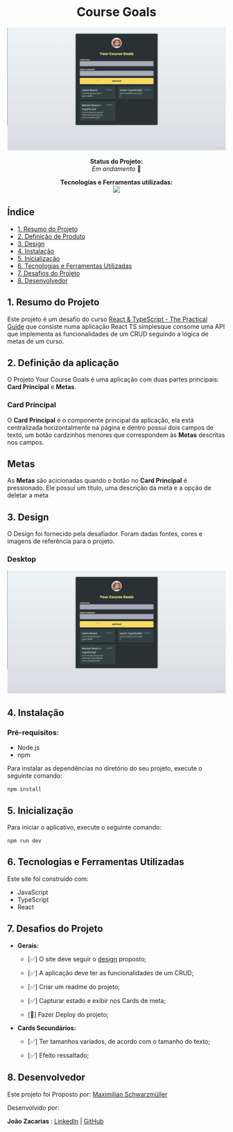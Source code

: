 <h1 align="center">Course Goals</h1>
<div align="center">

![Design-site](image.png)

<p align="center"><strong>Status do Projeto:<br></strong> <i>Em andamento </i>🚧</p>

</div>
<p align="center">
<span><strong>Tecnologias e Ferramentas utilizadas:</strong></span>
<br>
  <a href="https://skillicons.dev">
    <img src="https://skillicons.dev/icons?i=ts,js,react,github,git" style="height: 25px;"/>
  </a>
</p>

## Índice

- [1. Resumo do Projeto](#1-resumo-do-projeto)
- [2. Definição de Produto](#2-definição-de-produto)
- [3. Design](#3-design)
- [4. Instalação](#4-instalação)
- [5. Inicialização](#5-inicialização)
- [6. Tecnologias e Ferramentas Utilizadas](#6-tecnologias-e-ferramentas-utilizadas)
- [7. Desafios do Projeto](#7-desafios-do-projeto)
- [8. Desenvolvedor](#8-desenvolvedor)

## 1. Resumo do Projeto

Este projeto é um desafio do curso  [React & TypeScript - The Practical Guide](https://www.udemy.com/share/109JEF3@6xcu9Q4ep_QNZl21LCwPrm5RehSa2dAWoyTOMy20MCXy6d46hOsZTQbvHp2skMHn2A==/) que consiste numa aplicação React TS simplesque consome uma API que implementa as funcionalidades de um CRUD seguindo a lógica de metas de um curso.

## 2. Definição da aplicação

O Projeto Your Course Goals é uma aplicação com duas partes principais: **Card Principal** e **Metas**.

### Card Principal

O **Card Principal** é o componente principal da aplicação, ela está centralizada horizontalmente na página e dentro possui dois campos de texto, um botão cardzinhos menores que correspondem às **Metas** descritas nos campos.

## Metas

As **Metas** são acicionadas quando o botão no **Card Principal** é pressionado. Ele possuí um título, uma descrição da meta e a opção de deletar a meta

## 3. Design

O Design foi fornecido pela desafiador. Foram dadas fontes, cores e imagens de referência para o projeto.

### Desktop

![Design-site](image.png)

## 4. Instalação

### Pré-requisitos:

- Node.js
- npm

Para instalar as dependências no diretório do seu projeto, execute o seguinte comando:

```
npm install
```

## 5. Inicialização

Para iniciar o aplicativo, execute o seguinte comando:

```
npm run dev
```

## 6. Tecnologias e Ferramentas Utilizadas

Este site foi construído com:

- JavaScript
- TypeScript
- React

## 7. Desafios do Projeto

- **Gerais:**

  - [✅] O site deve seguir o [design](#3-design) proposto;

  - [✅] A aplicação deve ter as funcionalidades de um CRUD;

  - [✅] Criar um readme do projeto;

  - [✅] Capturar estado e exibir nos Cards de meta;

  - [🚧] Fazer Deploy do projeto;

- **Cards Secundários:**

  - [✅] Ter tamanhos variados, de acordo com o tamanho do texto;

  - [✅] Efeito ressaltado;


## 8. Desenvolvedor

Este projeto foi Proposto por: [Maximilian Schwarzmüller](https://github.com/maxschwarzmueller)

Desenvolvido por:

**João Zacarias** : [LinkedIn](https://br.linkedin.com/in/joão-zacarias-neto-593441237) | [GitHub](https://github.com/joao-zac)